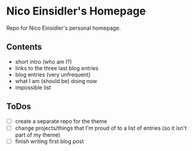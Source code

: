 # Nico Einsidler's Homepage

Repo for Nico Einsidler's personal homepage.

## Contents

- short intro (who am I?)
- links to the three last blog entries
- blog entries (very unfrequent)
- what I am (should be) doing now
- impossible list

## ToDos

- [ ] create a separate repo for the theme
- [ ] change projects/things that I'm proud of to a list of entries (so it isn't part of my theme)
- [ ] finish writing first blog post

